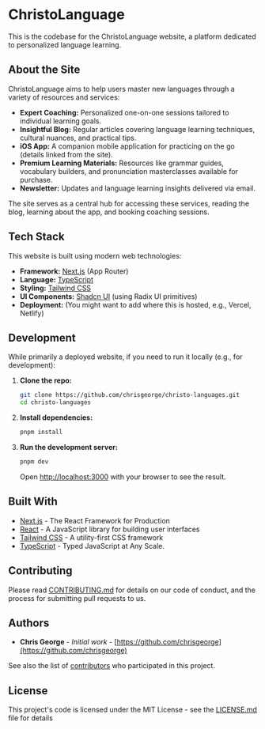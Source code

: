 # ChristoLanguage

This is the codebase for the ChristoLanguage website, a platform dedicated to personalized language learning.

## About the Site

ChristoLanguage aims to help users master new languages through a variety of resources and services:

*   **Expert Coaching:** Personalized one-on-one sessions tailored to individual learning goals.
*   **Insightful Blog:** Regular articles covering language learning techniques, cultural nuances, and practical tips.
*   **iOS App:** A companion mobile application for practicing on the go (details linked from the site).
*   **Premium Learning Materials:** Resources like grammar guides, vocabulary builders, and pronunciation masterclasses available for purchase.
*   **Newsletter:** Updates and language learning insights delivered via email.

The site serves as a central hub for accessing these services, reading the blog, learning about the app, and booking coaching sessions.

## Tech Stack

This website is built using modern web technologies:

*   **Framework:** [Next.js](https://nextjs.org/) (App Router)
*   **Language:** [TypeScript](https://www.typescriptlang.org/)
*   **Styling:** [Tailwind CSS](https://tailwindcss.com/)
*   **UI Components:** [Shadcn UI](https://ui.shadcn.com/) (using Radix UI primitives)
*   **Deployment:** (You might want to add where this is hosted, e.g., Vercel, Netlify)

## Development

While primarily a deployed website, if you need to run it locally (e.g., for development):

1.  **Clone the repo:**
    ```bash
    git clone https://github.com/chrisgeorge/christo-languages.git
    cd christo-languages
    ```
2.  **Install dependencies:**
    ```bash
    pnpm install
    ```
3.  **Run the development server:**
    ```bash
    pnpm dev
    ```

    Open [http://localhost:3000](http://localhost:3000) with your browser to see the result.

## Built With

* [Next.js](https://nextjs.org/) - The React Framework for Production
* [React](https://reactjs.org/) - A JavaScript library for building user interfaces
* [Tailwind CSS](https://tailwindcss.com/) - A utility-first CSS framework
* [TypeScript](https://www.typescriptlang.org/) - Typed JavaScript at Any Scale.

## Contributing

Please read [CONTRIBUTING.md](CONTRIBUTING.md) for details on our code of conduct, and the process for submitting pull requests to us.

## Authors

* **Chris George** - *Initial work* - [https://github.com/chrisgeorge](https://github.com/chrisgeorge)

See also the list of [contributors](https://github.com/chrisgeorge/christo-languages/contributors) who participated in this project.

## License

This project's code is licensed under the MIT License - see the [LICENSE.md](LICENSE.md) file for details 